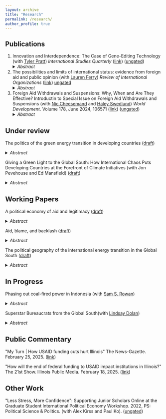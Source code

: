 ```yaml
---
layout: archive
title: "Research"
permalink: /research/
author_profile: true
---
```


<script async src="https://www.googletagmanager.com/gtag/js?id=G-JXH49J0PEN"></script>
<script>
  window.dataLayer = window.dataLayer || [];
  function gtag(){dataLayer.push(arguments);}
  gtag('js', new Date());

  gtag('config', 'G-JXH49J0PEN');
</script> 

Publications
---
<ol>
  <li>
Innovation and Interdependence: The Case of Gene-Editing Technology (with <a href="https://www.tylerbpratt.com/" >Tyler Pratt</a>) <i>International Studies Quarterly</i> (<a href = "https://academic.oup.com/isq/article/69/2/sqaf032/8118923">link</a>) (<a href= "https://cobrienudry.github.io/files/Genes_Oct24.pdf">ungated</a>) 
<details>
  <summary><i>Abstract</i></summary>
  
  Technological breakthroughs often reshape patterns of international exchange and
interdependence, posing unique challenges for governments. We argue that innovation
reduces policy autonomy among national governments in two ways. First, lower barriers
to entry create opportunities for forum-shopping by researchers,  rms, and other actors.
This facilitates regulatory arbitrage as actors evade national rules by relocating to more
permissive jurisdictions. Second, public unease about new technologies creates the
potential for backlash against controversial applications. This backlash can spill across
borders: accidents or misuse in one jurisdiction undermine support for research and
commercial development elsewhere. Together, these processes can generate ine cient
cycles of accelerated progress disrupted by damaging controversies. We test these
mechanisms in the case of gene editing,  nding support for the theory in data on
scienti c employment patterns and a survey experiment examining public backlash.
Our results demonstrate that technological disruption increases interdependence and
undermines states' ability to regulate in isolation.
</details>
</li>

  <li>
    The possibilities and limits of international status: evidence from foreign aid and public opinion (with <a href="https://www.laurenleeferry.com/" >Lauren Ferry</a>) <i>Review of International Organizations</i> (<a href="https://link.springer.com/article/10.1007/s11558-024-09543-6">link</a>)  <a href="https://cobrienudry.github.io/files/status_Aug2023.pdf">ungated</a>
<details>
  <summary><i>Abstract</i></summary>
  
States use symbolic gestures to increase their international status, or relative position, within the international community. But how do the status-seeking actions of one state a ect the status of others? The common assumption is that improvements in one state's status lead to the relative deterioration of other states' status by comparison. In this paper, we focus on status' social qualities to delineate multiple theoretical pathways through which one state's status can change -- or not -- relative to another. Status is not conferred in a vacuum and the consequences of status-altering activities may spill over to third-parties. We field an original survey and reanalyze several existing studies to understand how relative status operates in the case of foreign aid; these surveys reveal novel empirical patterns about the circumstances under which a state's status will change relative to other states. We extend the analysis to examine who updates perceptions, what actions change status, and for whom status changes. Our findings suggest that status-enhancing actions may be successful at augmenting status amongst peers, but ultimately unsuccessful at changing global hierarchies.
</details> 
</li>
<li> Foreign Aid Withdrawals and Suspensions: Why, When and Are They Effective? Introductin to Special Issue on Foreign Aid Withdrawals and Suspensions (with <a href="https://www.birmingham.ac.uk/staff/profiles/gov/cheeseman-nic.aspx" >Nic Cheesemand</a> and <a href="http://haleyswedlund.com/" >Haley Swedlund</a>) <i>World Development</i>.
Volume 178, June 2024, 106571 (<a href = "https://www.sciencedirect.com/science/article/pii/S0305750X2400041X">link</a>) (<a href= "cobrienudry.github.io/files/WD_aid_withdrawal_intro.pdf">ungated</a>) 

<details>
  <summary><i>Abstract</i></summary>
• Aid withdrawals/suspensions are qualitatively different from giving no aid, and frame development.
• Aid suspensions follow a long chain of understudied political calculations and decisions by donors and recipients.
• Further research is needed on the political calculations and options used by aid-receiving states to discipline donors.
</details>
</li>

</ol>
<p>
<p>
  
<h2 style="font-size:22px; ">Under review </h2>
  
The politics of the green energy transition in developing countries (<a href= "https://cobrienudry.github.io/files/greening_aid_Aug25.pdf">draft</a>) 
<details>
  <summary><i>Abstract</i></summary>

As the global harms of climate change continue to grow, efforts to mitigate the causes of global warming by transitioning from fossil fuels to renewable energy sources have proved politically challenging at best. In rich, developed countries, scholars have found strong backlash against politicians’ decarbonization efforts from communities most tied to fossil fuel use. Yet, much less is known about how the energy transition affects politics in the Global South, where 95% of emissions growth is concentrated. What are the political effects of the green energy transition in developing countries? I argue that a central political aspect of decarbonization in the Global South is the funding for green energy provided by international actors, which generates backlash against the international community’s domestic allies. As international donors increasingly support renewable energy projects in developing countries—where such projects rely heavily on external funding—domestic opponents of the green energy transition mobilize against both the renewable initiatives and the international funders behind them. Leveraging the withdrawal of World Bank funding for coal in Kosovo, I use a spatial difference-in-differences design to estimate the effect of the internationally funded energy transition on voter support for political allies and adversaries of the international community. I find that coal communities punish parties allied with the international community – and reward pro-coal parties – when international funding for coal is withdrawn. Extensions with cross-national data show similar patterns across the developing world. The results have implications for international influence in climate politics in developing countries.
</details>

<p>
<p>

Giving a Green Light to the Global South: How International Chaos Puts Developing Countries at the Forefront of Climate Initiatives
 (with Jon Pevehouse and Ed Mansfield) (<a href= "https://cobrienudry.github.io/files/Decarbonization and deindustrialization_COU2.docx">draft</a>)
 <details>
  <summary><i>Abstract</i></summary>
The twin threats to global economic stability of Russia’s invasion of Ukraine and President Donald Trump’s anti-green policies are likely to slow the renewable energy transition in rich, industrialized countries. Europe’s desire for energy security and rearmament in the face of Russian aggression and wavering support from the United States has redirected the attention of the traditionally environmentally inclined European parties away from energy and towards more pressing, existential concerns. The U.S. remains one of the largest carbon producers globally and the Trump Administration’s cuts to environmental protections and green energy credits are likely to stymie domestic efforts to reduce emissions. While the advanced economies have largely abandoned efforts to lead a global transition to green energy, the international instability that they currently face may accelerate renewable adoption in the Global South. Contrary to traditional theories of global change in international relations, a combination of existing policies—particularly China’s investment in renewable technologies—and pressure from trade competition is likely to enhance the green energy transition in developing countries. 
  </details>

<p>
<p>

<h2 style="font-size:22px; "> Working Papers</h2>
<p>
<p>
  
A political economy of aid and legitimacy (<a href="https://cobrienudry.github.io/files/minority_2023.pdf">draft</a>) 
<details>
  <summary><i>Abstract</i></summary>
  
  While some scholars find that recipient citizens credit domestic governments for aid, other scholars see aid credited to international donors. I theorize the conditions under which aid recipients will credit donors or governments. I start from two stylized facts: 1) aid is politically targeted and 2) aid features a long chain of diverse actors. The political targeting of aid leads political allies of the domestic government to expect, and often receive, large shares of aid. However, politically excluded groups can observe this phenomenon and do not expect to receive targeted aid from domestic governments. When politically excluded groups receive aid, they attribute less credit to the government, instead crediting international organizations with the aid. Using ethnicity as a salient and visible political cleavage, I show that when ethnic groups are excluded from political power, they do not credit governments with foreign aid. This pattern reverses when aid is non-excludable, where government involvement is visible, and spatial ethnic segregation low. By targeting aid at ethnic minorities, international organizations may create perverse incentives for domestic governments to further shift funding away from ethnic minorities if targeting these groups offers few domestic political benefits.
</details>

<p>
<p>
  
Aid, blame, and backlash (<a href= "https://cobrienudry.github.io/files/blame_May2023.pdf">draft</a>)
<details>
  <summary><i>Abstract</i></summary>
  
Donors use foreign aid to promote liberal values such as democracy and multicul- turalism in developing countries. An under-explored dimension of foreign aid is aid to ethnic minorities. I show that donors explicitly target ethnic minority groups in countries across the world. How does foreign aid for ethnic minorities affect politics in recipient countries? I argue that minority aid comes at a cost (real and perceived) to ethnic majority groups; the blame for this aid is then placed on political representa- tives. Novel observational and experimental evidence finds three significant challenges to donor support for minority aid: 1) minority aid reduces the amount of general aid, 2) citizens oppose politicians who acquire minority aid and support anti-minority parties, and 3) citizens are willing to forgo substantial aid to prevent minority aid targeting. Donor attempts to help vulnerable populations may lead to backlash that empowers anti-minority actors, making the political landscape of recipient countries more dangerous for the groups they sought to aid.
</details>

<p>
<p>



The political geography of the international energy transition in the Global South (<a href= "https://cobrienudry.github.io/files/pol_geo_Sep25.pdf">draft</a>)
<details>
  <summary><i>Abstract</i></summary>
What proportion of existing fossil fuel infrastructure in the Global South can be explained by political targeting compared to geographic endowments? How does this fossil fuel targeting affect countries’ ability or willingness to transition to renewable energy sources? Canonically, natural resources for energy generation are geographically determined--but renewable energy sources are more flexible in their potential locations. I examine the political determinants of energy generation projects before and during the international community’s green energy investment push. Using geolocated Chinese and World Bank-sponsored energy projects over time and measures of political targeting, including leader birth regions, ethnicities, and traditional voting blocs, I map the political geography of the energy transition in sub-Saharan Africa. Initial results indicate that, in countries where fossil fuel is disproportionately politically targeted compared to other aid projects, renewable energy projects are also disproportionately likely to be politically allocated.  Results are significantly stronger for Chinese projects—suggesting that domestic leaders are directing this political targeting. International efforts to support the green energy transition likely entrench local elites and raise questions about the efficacy of Just Energy Transition Partnerships.

</details>

<p>
<p>

<h2 style="font-size:22px; "> In Progress </h2>
<p>
<p>

Phasing out coal-fired power in Indonesia  (with <a href= "https://sites.google.com/view/sam-rowan/home?authuser=0">Sam S. Rowan</a>)
<details>
  <summary><i>Abstract</i></summary>
How do voters in developing countries view the green energy transition? Global efforts to stem emissions in the face of climate change increasingly focus on decommissioning legacy fossil fuel assets in the Global South. But this can heighten tensions between climate and development goals, since developing countries have growing energy demand. As such, these projects can open new cleavages between citizens in developing countries who prioritize different objectives. We leverage the unexpected announcement of the premature decommissioning of the Cirebon-1 coal plant in the weeks prior to the 2024 Indonesian national election to understand the effects of the energy transition on political support and attitudes. We use an interrupted survey design with geolocated data to test the countervailing pressures of economic development and environmental damage for citizens in the wake of the decommissioning announcement. We find that people situated near the plant become more opposed to the status quo candidate and less likely to support environmental policies. We then extend this to consider individuals sited near each Indonesian coal-fired power plant to examine how variation in local attitudes should inform the design of just transition packages that can accompany future decommissioning projects.

  </details>


<p>
<p>
  
Superstar Bureaucrats from the Global South(with <a href= "http://lindsayrdolan.com/">Lindsay Dolan</a>)
<details>
  <summary><i>Abstract</i></summary>
The personal and the personnel: how relationships between domestic and international bureaucratic shape foreign aid

A large and growing body of evidence suggests that individual bureaucrats who work for international financial institutions have an impact on their outcomes: high-quality bureaucrats produce high-quality results. Far less attention has been paid to the individual bureaucrats who represent client countries to these institutions. We use a novel source of data to identify the individuals that client countries designate as “contact points” to the World Bank. These bureaucrats, when associated with higher-quality projects early on, are associated with greater numbers of future projects and future projects of higher quality. We then show that client countries use “superstar” bureaucrats to strategically get more, and strategically targeted, projects. However, the success of these superstar bureaucrats also makes them targets for hiring by the World Bank and other international organizations. Using a new dataset of client country bureaucrat employment histories, we show that bureaucrats associated consistently with more successful projects are more likely to subsequently work for international actors. This, in turn, disrupts  recipient countries’ investments in bureaucratic quality. International organization brain drain undermines client countries’ ability to strategically target World Bank projects. 


</details>

<p>
<p>
<h2 style="font-size:22px; "> Public Commentary </h2>

"My Turn | How USAID funding cuts hurt Illinois" The News-Gazette. February 25, 2025. (<a href="https://www.news-gazette.com/opinion/guest-commentary/my-turn-how-usaid-funding-cuts-hurt-illinois/article_f6cc845c-f2f4-11ef-b9be-8fc09e427d47.html">link</a>)

<p>
<p>

"How will the end of federal funding to USAID impact institutions in Illinois?" The 21st Show. Illinois Public Media. February 18, 2025. (<a href="https://will.illinois.edu/21stshow/story/how-will-ending-federal-funding-to-usaid-impact-institutions-in-illinois">link</a>)
<p>
<p>
  
<h2 style="font-size:22px; "> Other Work </h2>

"Less Stress, More Confidence": Supporting Junior Scholars Online at the Graduate Student International Political Economy Workshop. 2022, <span class="emphasize">PS: Political Science & Politics</span>. (with Alex Kirss and Paul Ko). (<a href= "https://cobrienudry.github.io/files/ps_gsipe.pdf">ungated</a>)


